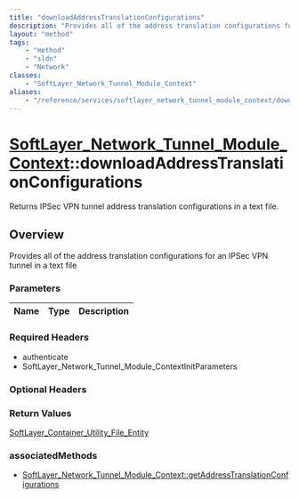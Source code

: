 ```yaml
---
title: "downloadAddressTranslationConfigurations"
description: "Provides all of the address translation configurations for an IPSec VPN tunnel in a text file"
layout: "method"
tags:
    - "method"
    - "sldn"
    - "Network"
classes:
    - "SoftLayer_Network_Tunnel_Module_Context"
aliases:
    - "/reference/services/softlayer_network_tunnel_module_context/downloadAddressTranslationConfigurations"
---
```

# [SoftLayer_Network_Tunnel_Module_Context](/reference/services/SoftLayer_Network_Tunnel_Module_Context)::downloadAddressTranslationConfigurations

Returns IPSec VPN tunnel address translation configurations in a text file.


## Overview 
Provides all of the address translation configurations for an IPSec VPN tunnel in a text file 

### Parameters 
|Name | Type | Description |
| --- | --- | --- |


### Required Headers
* authenticate
* SoftLayer_Network_Tunnel_Module_ContextInitParameters

### Optional Headers

### Return Values
<a href='/reference/datatypes/SoftLayer_Container_Utility_File_Entity'>SoftLayer_Container_Utility_File_Entity </a>


### associatedMethods

*  [SoftLayer_Network_Tunnel_Module_Context::getAddressTranslationConfigurations](/reference/services/SoftLayer_Network_Tunnel_Module_Context/getAddressTranslationConfigurations )

